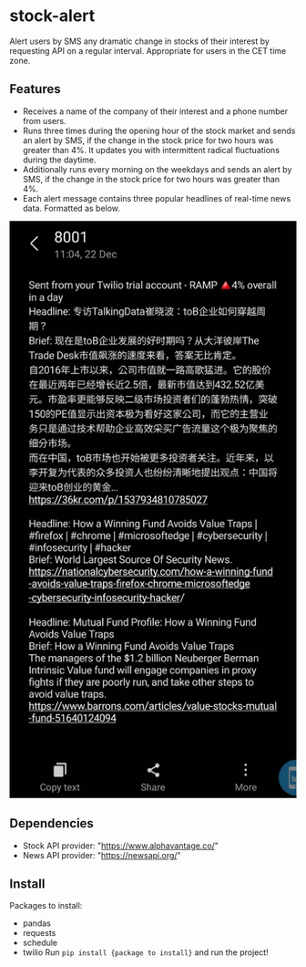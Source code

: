 # stock-alert
Alert users by SMS any dramatic change in stocks of their interest by requesting API on a regular interval.
Appropriate for users in the CET time zone.

## Features
- Receives a name of the company of their interest and a phone number from users.
- Runs three times during the opening hour of the stock market and sends an alert by SMS, if the change in the stock price for two hours was greater than 4%.
  It updates you with intermittent radical fluctuations during the daytime.
- Additionally runs every morning on the weekdays and sends an alert by SMS, if the change in the stock price for two hours was greater than 4%.
- Each alert message contains three popular headlines of real-time news data. Formatted as below.

![alt text](https://github.com/nayajueun/stock-alert/blob/master/demo.jpg?raw=true)

## Dependencies
- Stock API provider: "https://www.alphavantage.co/"
- News API provider: "https://newsapi.org/"

## Install
Packages to install:
- pandas
- requests
- schedule
- twilio
Run `pip install {package to install}` and run the project!
